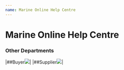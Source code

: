 ```yaml
---
name: Marine Online Help Centre
---
```


# Marine Online Help Centre


### Other Departments

|##Buyer![](https://bwec-file.oss-cn-hongkong.aliyuncs.com/cms/Buyer.png)|
|##Supplier![](https://bwec-file.oss-cn-hongkong.aliyuncs.com/cms/Supplier.png)|
